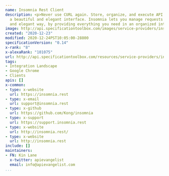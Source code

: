 ```yaml
---
name: Insomnia Rest Client
description: <p>Never use CURL again. Store, organize, and execute API requests in
  a beautiful and elegant interface. Insomnia lets you manage requests in a simple
  and elegant way, by providing everything you need in an organized interface.</p>
image: http://api.specificationtoolbox.com/images/service-providers/insomnia-rest-client.jpg
created: "2020-12-23"
modified: 2020-12-24PST10:05:00-28800
specificationVersion: "0.14"
x-rank: "8"
x-alexaRank: "101075"
url: http://api.specificationtoolbox.com/resources/service-providers/insomnia-rest-client/
tags:
- Integration Landscape
- Google Chrome
- Clients
apis: []
x-common:
- type: x-website
  url: https://insomnia.rest
- type: x-email
  url: support@insomnia.rest
- type: x-github
  url: https://github.com/Kong/insomnia
- type: x-support
  url: https://support.insomnia.rest
- type: x-website
  url: http://insomnia.rest/
- type: x-website
  url: http://insomnia.rest
include: []
maintainers:
- FN: Kin Lane
  x-twitter: apievangelist
  email: info@apievangelist.com
...
```

